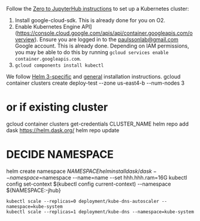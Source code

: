 Follow the [Zero to JupyterHub instructions](https://zero-to-jupyterhub.readthedocs.io/en/latest/google/step-zero-gcp.html) to set up a Kubernetes cluster:
1. Install google-cloud-sdk. This is already done for you on O2.
2. Enable Kubernetes Engine API](https://console.cloud.google.com/apis/api/container.googleapis.com/overview). Ensure you are logged in to the paulssonlab@gmail.com Google account. This is already done. Depending on IAM permissions, you may be able to do this by running `gcloud services enable container.googleapis.com`.
3. `gcloud components install kubectl`

We follow [Helm 3-specific](https://zero-to-jupyterhub.readthedocs.io/en/latest/setup-jupyterhub/setup-helm3.html) and [general](https://zero-to-jupyterhub.readthedocs.io/en/latest/setup-jupyterhub/setup-jupyterhub.html#setup-jupyterhub) installation instructions.
gcloud container clusters create deploy-test --zone us-east4-b --num-nodes 3
# or if existing cluster
gcloud container clusters get-credentials CLUSTER_NAME
helm repo add dask https://helm.dask.org/
helm repo update
# DECIDE NAMESPACE
helm create namespace $NAMESPACE
helm install dask/dask --namespace=$namespace --name=name --set hhh.hhh.ram=16G
kubectl config set-context $(kubectl config current-context) --namespace ${NAMESPACE:-jhub}

```
kubectl scale --replicas=0 deployment/kube-dns-autoscaler --namespace=kube-system
kubectl scale --replicas=1 deployment/kube-dns --namespace=kube-system
```
